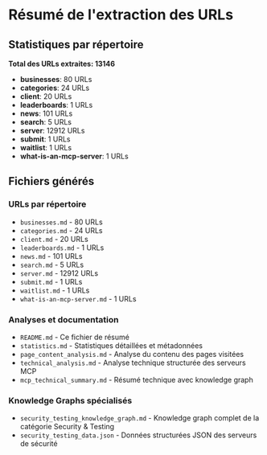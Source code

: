 # Résumé de l'extraction des URLs

## Statistiques par répertoire

**Total des URLs extraites: 13146**

- **businesses**: 80 URLs
- **categories**: 24 URLs
- **client**: 20 URLs
- **leaderboards**: 1 URLs
- **news**: 101 URLs
- **search**: 5 URLs
- **server**: 12912 URLs
- **submit**: 1 URLs
- **waitlist**: 1 URLs
- **what-is-an-mcp-server**: 1 URLs

## Fichiers générés

### URLs par répertoire
- `businesses.md` - 80 URLs
- `categories.md` - 24 URLs
- `client.md` - 20 URLs
- `leaderboards.md` - 1 URLs
- `news.md` - 101 URLs
- `search.md` - 5 URLs
- `server.md` - 12912 URLs
- `submit.md` - 1 URLs
- `waitlist.md` - 1 URLs
- `what-is-an-mcp-server.md` - 1 URLs

### Analyses et documentation
- `README.md` - Ce fichier de résumé
- `statistics.md` - Statistiques détaillées et métadonnées
- `page_content_analysis.md` - Analyse du contenu des pages visitées
- `technical_analysis.md` - Analyse technique structurée des serveurs MCP
- `mcp_technical_summary.md` - Résumé technique avec knowledge graph

### Knowledge Graphs spécialisés
- `security_testing_knowledge_graph.md` - Knowledge graph complet de la catégorie Security & Testing
- `security_testing_data.json` - Données structurées JSON des serveurs de sécurité

